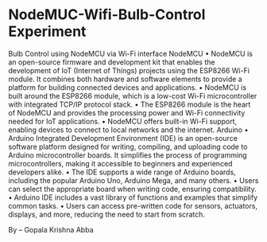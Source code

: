 # NodeMUC-Wifi-Bulb-Control Experiment
	
 Bulb Control using NodeMCU via Wi-Fi interface
NodeMCU
•	NodeMCU is an open-source firmware and development kit that enables the development of IoT (Internet of Things) projects using the ESP8266 Wi-Fi module. It combines both hardware and software elements to provide a platform for building connected devices and applications. 
•	NodeMCU is built around the ESP8266 module, which is a low-cost Wi-Fi microcontroller with integrated TCP/IP protocol stack.
•	The ESP8266 module is the heart of NodeMCU and provides the processing power and Wi-Fi connectivity needed for IoT applications.
•	NodeMCU offers built-in Wi-Fi support, enabling devices to connect to local networks and the internet.
Arduino 
•	Arduino Integrated Development Environment (IDE) is an open-source software platform designed for writing, compiling, and uploading code to Arduino microcontroller boards. It simplifies the process of programming microcontrollers, making it accessible to beginners and experienced developers alike.
•	The IDE supports a wide range of Arduino boards, including the popular Arduino Uno, Arduino Mega, and many others.
•	Users can select the appropriate board when writing code, ensuring compatibility.
•	Arduino IDE includes a vast library of functions and examples that simplify common tasks.
•	Users can access pre-written code for sensors, actuators, displays, and more, reducing the need to start from scratch.

By –
Gopala Krishna Abba

